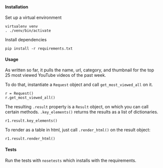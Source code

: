 #### Installation

Set up a virtual environment

    virtualenv venv
    . ./venv/bin/activate

Install dependencies

    pip install -r requirements.txt

#### Usage

As written so far, it pulls the name, url, category, and thumbnail for the top 25 most viewed YouTube videos of the past week.

To do that, instantiate a `Request` object and call `get_most_viewed_all` on it.

    r = Request()
    r.get_most_viewed_all()

The resulting `.result` property is a `Result` object, on which you can call certain methods.  `.key_elements()` returns the results as a list of dictionaries.

    r1.result.key_elements()

To render as a table in html, just call `.render_html()` on the result object:

    r1.result.render_html()

#### Tests

Run the tests with `nosetests` which installs with the requirements.
